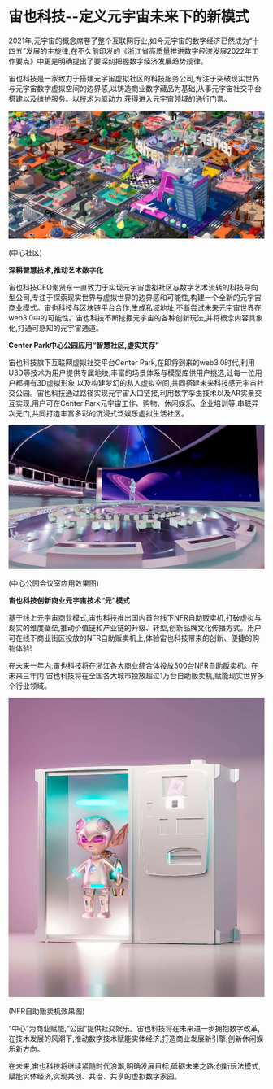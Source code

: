 # 宙也科技--定义元宇宙未来下的新模式


2021年,元宇宙的概念席卷了整个互联网行业,如今元宇宙的数字经济已然成为“十四五”发展的主旋律,在不久前印发的《浙江省高质量推进数字经济发展2022年工作要点》中更是明确提出了要深刻把握数字经济发展趋势规律。

宙也科技是一家致力于搭建元宇宙虚拟社区的科技服务公司,专注于突破现实世界与元宇宙数字虚拟空间的边界感,以铸造商业数字藏品为基础,从事元宇宙社交平台搭建以及维护服务。以技术为驱动力,获得进入元宇宙领域的通行门票。

![（中心社区）.jpg](51.jpg)

(中心社区)



**深耕智慧技术,推动艺术数字化**

宙也科技CEO谢贤东一直致力于实现元宇宙虚拟社区与数字艺术流转的科技导向型公司,专注于探索现实世界与虚拟世界的边界感和可能性,构建一个全新的元宇宙商业模式。宙也科技与区块链平台合作,生成私域地址,不断尝试未来元宇宙世界在web3.0中的可能性。宙也科技不断挖掘元宇宙的各种创新玩法,并将概念内容具象化,打通可感知的元宇宙通道。



**Center Park中心公园应用“智慧社区,虚实共存”**

宙也科技旗下互联网虚拟社交平台Center Park,在即将到来的web3.0时代,利用U3D等技术为用户提供专属地块,丰富的场景体系与模型库供用户挑选,让每一位用户都拥有3D虚拟形象,以及构建梦幻的私人虚拟空间,共同搭建未来科技感元宇宙社交公园。宙也科技通过路径实现元宇宙入口链接,利用数字孪生技术以及AR实景交互实现,用户可在Center Park元宇宙工作、购物、休闲娱乐、企业培训等,串联异次元门,共同打造丰富多彩的沉浸式泛娱乐虚拟生活社区。

![（中心公园会议室应用效果图）.jpg](52.jpg)

(中心公园会议室应用效果图)



**宙也科技创新商业元宇宙技术“元”模式**

基于线上元宇宙商业模式,宙也科技推出国内首台线下NFR自助贩卖机,打破虚拟与现实的维度壁垒,推动价值链和产业链的升级、转型,创新品牌文化传播方式。用户可在线下商业街区投放的NFR自助贩卖机上,体验宙也科技带来的创新、便捷的购物体验!

在未来一年内,宙也科技将在浙江各大商业综合体投放500台NFR自助贩卖机。在未来三年内,宙也科技将在全国各大城市投放超过1万台自助贩卖机,赋能现实世界多个行业领域。

![（NFR自助贩卖机效果图）.jpg](53.jpg)

(NFR自助贩卖机效果图)



“中心”为商业赋能,“公园”提供社交娱乐。宙也科技将在未来进一步拥抱数字改革,在技术发展的风潮下,推动数字技术赋能实体经济,打造商业发展新引擎,创新休闲娱乐新方向。

在未来,宙也科技将继续紧随时代浪潮,明确发展目标,砥砺未来之路;创新玩法模式,赋能实体经济,实现共创、共治、共享的虚拟数字家园。

